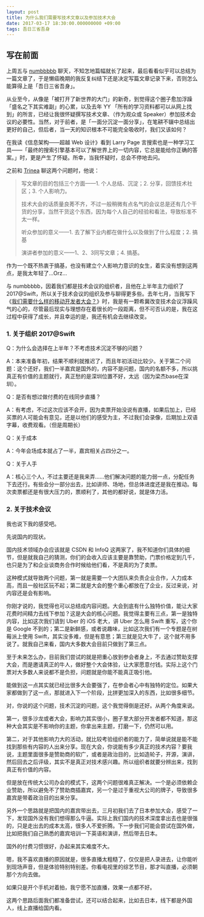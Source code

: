 ```yaml
---
layout: post
title: 为什么我们需要写技术文章以及参加技术大会
date: 2017-03-17 18:30:00.000000000 +09:00
tags: 吾日三省吾身
---
```


## 写在前面

上周五与 [numbbbbb](http://weibo.com/numbbbbb) 聊天，不知怎地篇幅就长了起来，最后看看似乎可以总结为一篇文章了，于是懒癌晚期的我反复纠结下还是决定写篇文章记录下来，否则怎么能算得上是「吾日三省吾身」。

从业至今，从像是「被打开了新世界的大门」的新奇，到觉得这个圈子愈加浮躁「盛名之下其实难副」的心累，以及去年 YY 「所有的学习资料都可以从网上找到」的所言，已经让我很怀疑撰写技术文章、（作为观众或 Speaker）参加技术会议的必要性。当然，对于前者，是「一面分沉淀一面分享」，在笔耕不辍中总结出更好的自己，但后者，当一天的知识根本不可能完全吸收时，我们又该如何？

在我读《信息架构——超越 Web 设计》看到 Larry Page 言搜索也是一种学习工具——「最终的搜索引擎基本可以了解世界上的一切内容，它总是能给你正确的答案。」时，更是产生了怀疑。所幸，当我怀疑时，总会不停地去问。

之前和 [Trinea](http://weibo.com/trinea) 聊这两个问题时，他说：

> 写文章的目的包括三个方面——1. 个人总结、沉淀；2. 分享，回馈技术社区；3. 个人影响力。
> 
> 技术大会的话质量良莠不齐，不过一般稍微有点名气的会议总是还有几个干货的分享，当然干货这个东西，因为每个人自己的经验和看法，导致标准不太一样。
>
> 听众参加的意义——1. 去了解下业内都在做什么以及做到了什么程度；2. 搞基
>
> 演讲者参加的意义——1、2、3同写文章；4. 搞基。

作为一个既不热衷于搞基，也没有建立个人影响力意识的女生，着实没有想到这两点，是我太年轻了...Orz...

与 numbbbbb，因着我们都是技术会议的组织者，且他在上半年主力组织了 2017@Swift，所以关于技术会议的组织及参与聊得更多些。去年七月，当我写下《[我们需要什么样的移动开发者大会？](http://geek.csdn.net/news/detail/89811)》时，我是有一颗希冀改变技术会议浮躁风气的心的，尽管最后现实与理想存在着很长的一段距离，但不可否认的是，我在这过程中获得了成长，并且幸运的是，我还有机会去继续改变。

### 1. 关于组织 2017@Swift

Q：为什么会选择在上半年？不考虑技术沉淀不够的问题？

A：本来准备年初，结果不顺利就推迟了，而且年初活动比较少。关于第二个问题：这个还好，我们一半嘉宾是国外的，内容不是问题，国内的名额不多，所以挑真正有价值的主题就行，真正愁的是深圳位置不好，太远（因为梁杰base在深圳）。

Q：是否有想过做付费的在线同步直播？

A：有考虑，不过这次应该不会开，因为卖票开始没说有直播，如果后加上，已经买票的人可能会有意见，还是以他们的感受为主，不过我们会录像，后期加上双语字幕，收费观看。（但是周期长）

Q：关于成本

A：今年会场成本就占了一半，嘉宾相关占四分之一。

Q：关于人手

A：核心三个人，不过主要还是我来弄......他们解决问题的能力弱一点，分配任务下去还行。有些会分一部分出去，比如讲师、场地，但总体进度还是我在推动。每次卖票都还是有很大压力的，票顺利了，其他的都好说，就是体力活。

### 2. 关于技术会议

我也说下我的感受吧。

先说国内的现状。

国内技术领域办会应该就是 CSDN 和 InfoQ 这两家了，我不知道你们具体的细节，但是就我自己的猜测，你们的会收入应该主要是靠赞助，门票价格定到几千，也只是为了和企业谈商务合作时候给他们看，不是真的为了卖票。

这种模式就导致两个问题，第一就是需要一个大团队来负责企业合作，人力成本高，而且一般社区玩不起；第二就是大会的整个重心都放在了企业，反过来说，对内容还是会有影响。

你刚才说的，我觉得也可以总结成内容问题。大会到底有什么独特价值，能让大家花费时间精力去线下参加？这是大会的核心问题。我觉得主要有三点，第一是独特内容，比如这次我们请到 Uber 的 iOS 老大，讲 Uber 怎么用 Swift 重写，这个你是 Google 不到的；第二是新鲜感，或者说趣味，比如这次我们有一个专题是在树莓派上使用 Swift，其实没多难，但是有意思；第三就是见大牛了，这个就不用多说了。就我自己来看，国内大多数大会目前只做到了第三点。

至于未来怎么办，目前我们尝试的就是把重心放到参会者身上，不去通过赞助支撑大会，而是邀请真正的牛人，做好整个大会体验，让大家愿意付钱。实际上这个门票对大多数人来说都不是负担，问题就是你能不能真正吸引他。

能做到这一点其实就已经比很多大会要强了，在参会者心中有独特的定位。如果大家都做到了这一点，那就进入下一个阶段，比拼更加深入的东西，比如很多细节。

对，你说的这个问题，技术沉淀的问题，这个我觉得倒是还好。从两个角度来说。

第一，很多沙龙或者大会，影响力其实很小，圈子里大部分开发者都不知道，那这种大会其实是不影响你的主题，你拿出来主题，打磨一下，仍然可以用。

第二，对于其他影响力大的活动，就比较考验组织者的能力了，简单说就是能不能找到那些有内容的人出来分享。现在大会，你说能有多少真正的技术内容？要我说，主题里面很多是赞助商的软广，或者是政治目的，比如造轮子，开源，演讲，然后回去之后评级，其实不是真正对技术感兴趣。所以组织者就要分辨出来，找到真正有价值的内容。

但是放在传统大公司办会的模式下，这两个问题很难真正解决。一个是必须依赖企业赞助，所以避免不了赞助商插嘉宾，另一个是过于重视大公司的牌子，导致很多嘉宾是带着政治目的出来分享。

另外一个思路就是把国内的嘉宾带出去，三月初我们去了日本参加大会，感受了一下，发现国外没有我们想得那么牛逼。实际上我们国内的技术深度拿出去也是很强的，只是走出去的成本太高，很多人不爱折腾。下一步我们可能会尝试在国外做，比如把我们自己熟悉的嘉宾培训一下英语和演讲，然后带去日本。

国外的付费习惯很好，办起来其实难度不大。

嗯，我不喜欢直播的原因就是，很多直播太粗糙了，仅仅是把人录进去，让你能听到现场声音，但是体验特别特别差。你看电视里的综艺节目，那才叫直播，必须朝那个方向去做。

如果只是开个手机对着拍，我宁愿不加直播，效果一点都不好。

这两个思路后面我们都准备尝试，还可以结合起来，比如去日本，线下都是外国人，线上直播给国内看。